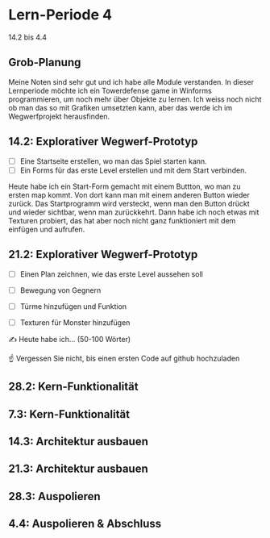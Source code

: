 # Lern-Periode 4

14.2 bis 4.4

## Grob-Planung

Meine Noten sind sehr gut und ich habe alle Module verstanden. In dieser Lernperiode möchte ich ein Towerdefense game in Winforms programmieren, um noch mehr über Objekte zu lernen. Ich weiss noch nicht ob man das so mit Grafiken umsetzten kann, aber das werde ich im Wegwerfprojekt herausfinden.

## 14.2: Explorativer Wegwerf-Prototyp

- [ ] Eine Startseite erstellen, wo man das Spiel starten kann.
- [ ] Ein Forms für das erste Level erstellen und mit dem Start verbinden.

Heute habe ich ein Start-Form gemacht mit einem Buttton, wo man zu ersten map kommt. Von dort kann man mit einem anderen Button wieder zurück. Das Startprogramm wird versteckt, wenn man den Button drückt und wieder sichtbar, wenn man zurückkehrt. Dann habe ich noch etwas mit Texturen probiert, das hat aber noch nicht ganz funktioniert mit dem einfügen und aufrufen.


## 21.2: Explorativer Wegwerf-Prototyp

- [ ] Einen Plan zeichnen, wie das erste Level aussehen soll 
- [ ] Bewegung von Gegnern
- [ ] Türme hinzufügen und Funktion
- [ ] Texturen für Monster hinzufügen
      

✍️ Heute habe ich... (50-100 Wörter)

☝️ Vergessen Sie nicht, bis einen ersten Code auf github hochzuladen

## 28.2: Kern-Funktionalität

## 7.3: Kern-Funktionalität

## 14.3: Architektur ausbauen

## 21.3: Architektur ausbauen

## 28.3: Auspolieren

## 4.4: Auspolieren & Abschluss

